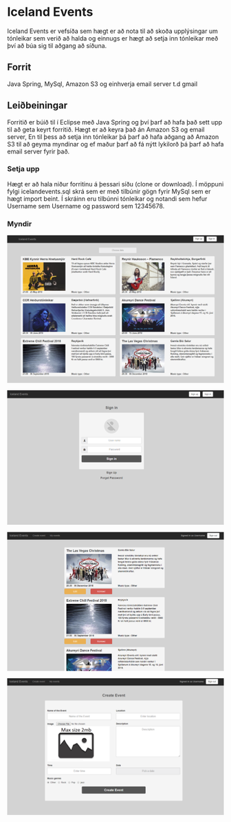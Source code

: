 # Iceland Events
Iceland Events er vefsíða sem hægt er að nota til að skoða upplýsingar um tónleikar sem verið að halda 
og einnugs er hægt að setja inn tónleikar með því að búa sig til aðgang að síðuna.

## Forrit 
Java Spring, MySql, Amazon S3 og einhverja email server t.d gmail

## Leiðbeiningar
Forritið er búið til í Eclipse með Java Spring og því þarf að hafa það sett upp til að geta keyrt forritið.
Hægt er að keyra það án Amazon S3 og email server, En til þess að setja inn tónleikar þá þarf að hafa aðgang að Amazon S3 til að geyma myndinar og ef maður þarf að fá nýtt lykilorð þá þarf að hafa email server
fyrir það.

### Setja upp
Hægt er að hala niður forritinu á þessari síðu (clone or download). Í möppuni fylgi icelandevents.sql skrá sem er með tilbúnir gögn fyrir MySql sem er hægt import beint. Í skráinn eru tilbúnni tónleikar og notandi sem hefur Username sem Username og password sem 12345678.

### Myndir

![Alt tag](https://raw.githubusercontent.com/mej3hi/screenshot/master/myndIE1.PNG)


![Alt tag](https://raw.githubusercontent.com/mej3hi/screenshot/master/myndIE2.PNG)


![Alt tag](https://raw.githubusercontent.com/mej3hi/screenshot/master/myndIE3.PNG)


![Alt tag](https://raw.githubusercontent.com/mej3hi/screenshot/master/myndIE4.PNG)
